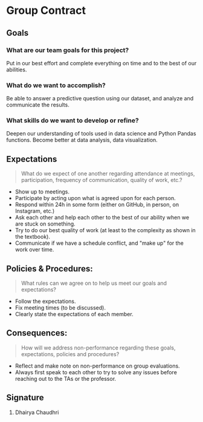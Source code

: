 # Group Contract

## Goals

### What are our team goals for this project?

Put in our best effort and complete everything on time and to the best of our abilities. 

### What do we want to accomplish?

Be able to answer a predictive question using our dataset, and analyze and communicate the results. 

### What skills do we want to develop or refine?

Deepen our understanding of tools used in data science and Python Pandas functions. Become better at data analysis, data visualization. 

## Expectations

> What do we expect of one another regarding attendance at meetings, participation, frequency of communication, quality of work, etc.?

- Show up to meetings. 
- Participate by acting upon what is agreed upon for each person. 
- Respond within 24h in some form (either on GitHub, in person, on Instagram, etc.) 
- Ask each other and help each other to the best of our ability when we are stuck on something. 
- Try to do our best quality of work (at least to the complexity as shown in the textbook). 
- Communicate if we have a schedule conflict, and "make up" for the work over time. 

## Policies & Procedures:

> What rules can we agree on to help us meet our goals and expectations?

- Follow the expectations. 
- Fix meeting times (to be discussed). 
- Clearly state the expectations of each member. 

## Consequences:

> How will we address non-performance regarding these goals, expectations, policies and procedures?

- Reflect and make note on non-performance on group evaluations. 
- Always first speak to each other to try to solve any issues before reaching out to the TAs or the professor.

## Signature 
1. Dhairya Chaudhri
